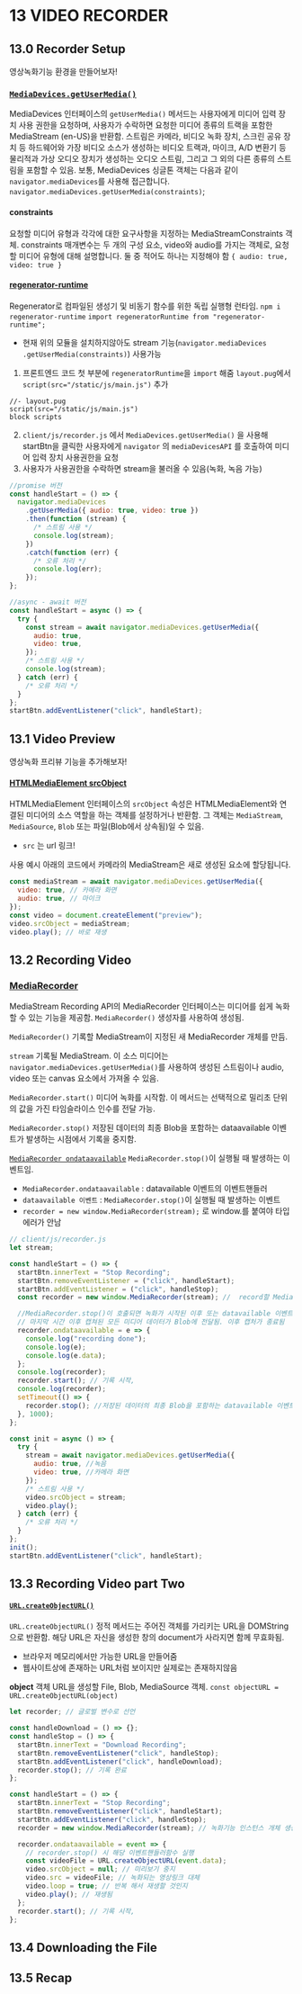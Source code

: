 # 13 VIDEO RECORDER

## 13.0 Recorder Setup

영상녹화기능 환경을 만들어보자!

### [`MediaDevices.getUserMedia()`](https://developer.mozilla.org/ko/docs/Web/API/MediaDevices/getUserMedia)

MediaDevices 인터페이스의 `getUserMedia()` 메서드는 사용자에게 미디어 입력 장치 사용 권한을 요청하며, 사용자가 수락하면 요청한 미디어 종류의 트랙을 포함한 MediaStream (en-US)을 반환함.
스트림은 카메라, 비디오 녹화 장치, 스크린 공유 장치 등 하드웨어와 가장 비디오 소스가 생성하는 비디오 트랙과, 마이크, A/D 변환기 등 물리적과 가상 오디오 장치가 생성하는 오디오 스트림, 그리고 그 외의 다른 종류의 스트림을 포함할 수 있음.
보통, MediaDevices 싱글톤 객체는 다음과 같이 `navigator.mediaDevices`를 사용해 접근합니다.
`navigator.mediaDevices.getUserMedia(constraints)`;

#### constraints

요청할 미디어 유형과 각각에 대한 요구사항을 지정하는 MediaStreamConstraints 객체.
constraints 매개변수는 두 개의 구성 요소, video와 audio를 가지는 객체로, 요청할 미디어 유형에 대해 설명합니다. 둘 중 적어도 하나는 지정해야 함
`{ audio: true, video: true }`

#### [regenerator-runtime](https://www.npmjs.com/package/regenerator-runtime)

Regenerator로 컴파일된 생성기 및 비동기 함수를 위한 독립 실행형 런타임.
`npm i regenerator-runtime`
`import regeneratorRuntime from "regenerator-runtime";`

- 현재 위의 모듈을 설치하지않아도 stream 기능(`navigator.mediaDevices
.getUserMedia(constraints)`) 사용가능

1. 프론트엔드 코드 첫 부분에 `regeneratorRuntime`을 `import` 해줌
   `layout.pug`에서 `script(src="/static/js/main.js")` 추가

```pug
//- layout.pug 
script(src="/static/js/main.js")
block scripts
```

2. `client/js/recorder.js` 에서 `MediaDevices.getUserMedia()` 을 사용해 startBtn을 클릭한 사용자에게 `navigator` 의 `mediaDevicesAPI` 를 호출하여 미디어 입력 장치 사용권한을 요청
3. 사용자가 사용권한을 수락하면 stream을 불러올 수 있음(녹화, 녹음 가능)

```js
//promise 버전
const handleStart = () => {
  navigator.mediaDevices
    .getUserMedia({ audio: true, video: true })
    .then(function (stream) {
      /* 스트림 사용 */
      console.log(stream);
    })
    .catch(function (err) {
      /* 오류 처리 */
      console.log(err);
    });
};

//async - await 버전
const handleStart = async () => {
  try {
    const stream = await navigator.mediaDevices.getUserMedia({
      audio: true,
      video: true,
    });
    /* 스트림 사용 */
    console.log(stream);
  } catch (err) {
    /* 오류 처리 */
  }
};
startBtn.addEventListener("click", handleStart);
```

## 13.1 Video Preview

영상녹화 프리뷰 기능을 추가해보자!

#### [HTMLMediaElement srcObject](https://developer.mozilla.org/en-US/docs/Web/API/HTMLMediaElement/srcObject)

HTMLMediaElement 인터페이스의 `srcObject` 속성은 HTMLMediaElement와 연결된 미디어의 소스 역할을 하는 객체를 설정하거나 반환함.
그 객체는 `MediaStream`, `MediaSource`, `Blob` 또는 파일(Blob에서 상속됨)일 수 있음.

- `src` 는 url 링크!

사용 예시
아래의 코드에서 카메라의 MediaStream은 새로 생성된 요소에 할당됩니다.

```js
const mediaStream = await navigator.mediaDevices.getUserMedia({
  video: true, // 카메라 화면
  audio: true, // 마이크
});
const video = document.createElement("preview");
video.srcObject = mediaStream;
video.play(); // 바로 재생
```

## 13.2 Recording Video

### [MediaRecorder](https://developer.mozilla.org/en-US/docs/Web/API/MediaRecorder)

MediaStream Recording API의 MediaRecorder 인터페이스는 미디어를 쉽게 녹화할 수 있는 기능을 제공함.
`MediaRecorder()` 생성자를 사용하여 생성됨.

`MediaRecorder()`
기록할 MediaStream이 지정된 새 MediaRecorder 개체를 만듬.

`stream`
기록될 MediaStream.
이 소스 미디어는 `navigator.mediaDevices.getUserMedia()`를 사용하여 생성된 스트림이나 audio, video 또는 canvas 요소에서 가져올 수 있음.

`MediaRecorder.start()`
미디어 녹화를 시작함.
이 메서드는 선택적으로 밀리초 단위의 값을 가진 타임슬라이스 인수를 전달 가능.

`MediaRecorder.stop()`
저장된 데이터의 최종 Blob을 포함하는 dataavailable 이벤트가 발생하는 시점에서 기록을 중지함.

[`MediaRecorder ondataavailable`](https://developer.mozilla.org/en-US/docs/Web/API/MediaRecorder/ondataavailable)
`MediaRecorder.stop()`이 실행될 때 발생하는 이벤트임.

- `MediaRecorder.ondataavailable` : datavailable 이벤트의 이벤트핸들러
- `dataavailable 이벤트` : `MediaRecorder.stop()`이 실행될 때 발생하는 이벤트
- `recorder = new window.MediaRecorder(stream);` 로 window.를 붙여야 타입에러가 안남

```js
// client/js/recorder.js
let stream;

const handleStart = () => {
  startBtn.innerText = "Stop Recording";
  startBtn.removeEventListener = ("click", handleStart);
  startBtn.addEventListener = ("click", handleStop);
  const recorder = new window.MediaRecorder(stream); //  record할 MediaStream이 지정된 MEdiaRecorder개체 만듬

  //MediaRecorder.stop()이 호출되면 녹화가 시작된 이후 또는 datavailable 이벤트가 발생한
  // 마지막 시간 이후 캡쳐된 모든 미디어 데이터가 Blob에 전달됨. 이후 캡처가 종료됨
  recorder.ondataavailable = e => {
    console.log("recording done");
    console.log(e);
    console.log(e.data);
  };
  console.log(recorder);
  recorder.start(); // 기록 시작,
  console.log(recorder);
  setTimeout(() => {
    recorder.stop(); //저장된 데이터의 최종 Blob을 포함하는 datavailable 이벤트가 발생하는 지점에서 기록을 중지함
  }, 1000);
};

const init = async () => {
  try {
    stream = await navigator.mediaDevices.getUserMedia({
      audio: true, //녹음
      video: true, //카메라 화면
    });
    /* 스트림 사용 */
    video.srcObject = stream;
    video.play();
  } catch (err) {
    /* 오류 처리 */
  }
};
init();
startBtn.addEventListener("click", handleStart);
```

## 13.3 Recording Video part Two

#### [`URL.createObjectURL()`](https://developer.mozilla.org/ko/docs/Web/API/URL/createObjectURL)

`URL.createObjectURL()` 정적 메서드는 주어진 객체를 가리키는 URL을 DOMString으로 반환함.
해당 URL은 자신을 생성한 창의 document가 사라지면 함께 무효화됨.

- 브라우저 메모리에서만 가능한 URL을 만들어줌
- 웹사이트상에 존재하는 URL처럼 보이지만 실제로는 존재하지않음

**object**
객체 URL을 생성할 File, Blob, MediaSource 객체.
`const objectURL = URL.createObjectURL(object)`

```js
let recorder; // 글로벌 변수로 선언

const handleDownload = () => {};
const handleStop = () => {
  startBtn.innerText = "Download Recording";
  startBtn.removeEventListener("click", handleStop);
  startBtn.addEventListener("click", handleDownload);
  recorder.stop(); // 기록 완료
};

const handleStart = () => {
  startBtn.innerText = "Stop Recording";
  startBtn.removeEventListener("click", handleStart);
  startBtn.addEventListener("click", handleStop);
  recorder = new window.MediaRecorder(stream); // 녹화기능 인스턴스 개체 생성

  recorder.ondataavailable = event => {
    // recorder.stop() 시 해당 이벤트핸들러함수 실행
    const videoFile = URL.createObjectURL(event.data);
    video.srcObject = null; // 미리보기 중지
    video.src = videoFile; // 녹화되는 영상링크 대체
    video.loop = true; // 반복 해서 재생할 것인지
    video.play(); // 재생됨
  };
  recorder.start(); // 기록 시작,
};
```

## 13.4 Downloading the File

## 13.5 Recap
